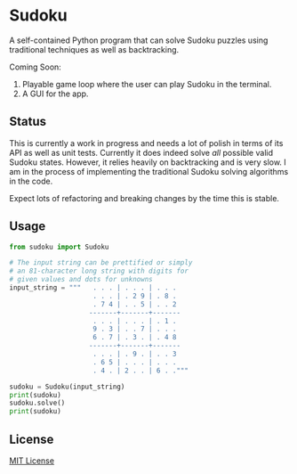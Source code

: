# Sudoku

A self-contained Python program that can solve Sudoku puzzles using traditional techniques as well as backtracking.

Coming Soon:

1. Playable game loop where the user can play Sudoku in the terminal.
2. A GUI for the app.

## Status

This is currently a work in progress and needs a lot of polish in terms of its API as well as unit tests. Currently it does indeed solve _all_ possible valid Sudoku states. However, it relies heavily on backtracking and is very slow. I am in the process of implementing the traditional Sudoku solving algorithms in the code.

Expect lots of refactoring and breaking changes by the time this is stable.

## Usage

```python
from sudoku import Sudoku

# The input string can be prettified or simply
# an 81-character long string with digits for
# given values and dots for unknowns
input_string = """   . . . | . . . | . . . 
                     . . . | . 2 9 | . 8 . 
                     . 7 4 | . . 5 | . . 2 
                    -------+-------+-------
                     . . . | . . . | . 1 . 
                     9 . 3 | . . 7 | . . . 
                     6 . 7 | . 3 . | . 4 8 
                    -------+-------+-------
                     . . . | . 9 . | . . 3 
                     . 6 5 | . . . | . . . 
                     . 4 . | 2 . . | 6 . ."""

sudoku = Sudoku(input_string)
print(sudoku)
sudoku.solve()
print(sudoku)
```

## License

[MIT License](/LICENSE)